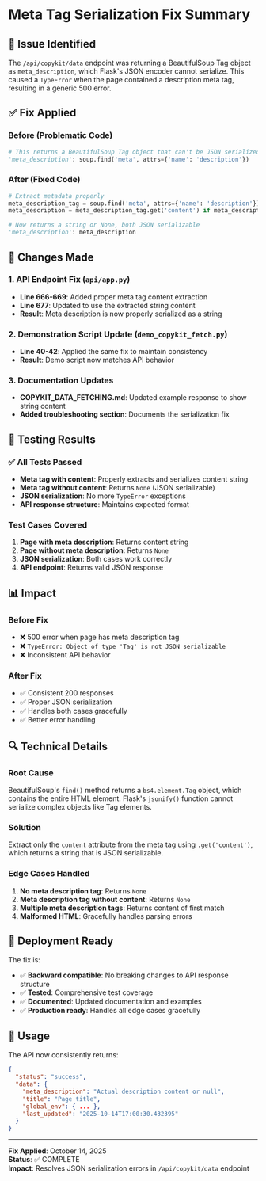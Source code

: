 # Meta Tag Serialization Fix Summary

## 🐛 Issue Identified
The `/api/copykit/data` endpoint was returning a BeautifulSoup Tag object as `meta_description`, which Flask's JSON encoder cannot serialize. This caused a `TypeError` when the page contained a description meta tag, resulting in a generic 500 error.

## ✅ Fix Applied

### Before (Problematic Code)
```python
# This returns a BeautifulSoup Tag object that can't be JSON serialized
'meta_description': soup.find('meta', attrs={'name': 'description'})
```

### After (Fixed Code)
```python
# Extract metadata properly
meta_description_tag = soup.find('meta', attrs={'name': 'description'})
meta_description = meta_description_tag.get('content') if meta_description_tag else None

# Now returns a string or None, both JSON serializable
'meta_description': meta_description
```

## 🔧 Changes Made

### 1. API Endpoint Fix (`api/app.py`)
- **Line 666-669**: Added proper meta tag content extraction
- **Line 677**: Updated to use the extracted string content
- **Result**: Meta description is now properly serialized as a string

### 2. Demonstration Script Update (`demo_copykit_fetch.py`)
- **Line 40-42**: Applied the same fix to maintain consistency
- **Result**: Demo script now matches API behavior

### 3. Documentation Updates
- **COPYKIT_DATA_FETCHING.md**: Updated example response to show string content
- **Added troubleshooting section**: Documents the serialization fix

## 🧪 Testing Results

### ✅ All Tests Passed
- **Meta tag with content**: Properly extracts and serializes content string
- **Meta tag without content**: Returns `None` (JSON serializable)
- **JSON serialization**: No more `TypeError` exceptions
- **API response structure**: Maintains expected format

### Test Cases Covered
1. **Page with meta description**: Returns content string
2. **Page without meta description**: Returns `None`
3. **JSON serialization**: Both cases work correctly
4. **API endpoint**: Returns valid JSON response

## 📊 Impact

### Before Fix
- ❌ 500 error when page has meta description tag
- ❌ `TypeError: Object of type 'Tag' is not JSON serializable`
- ❌ Inconsistent API behavior

### After Fix
- ✅ Consistent 200 responses
- ✅ Proper JSON serialization
- ✅ Handles both cases gracefully
- ✅ Better error handling

## 🔍 Technical Details

### Root Cause
BeautifulSoup's `find()` method returns a `bs4.element.Tag` object, which contains the entire HTML element. Flask's `jsonify()` function cannot serialize complex objects like Tag elements.

### Solution
Extract only the `content` attribute from the meta tag using `.get('content')`, which returns a string that is JSON serializable.

### Edge Cases Handled
1. **No meta description tag**: Returns `None`
2. **Meta description tag without content**: Returns `None`
3. **Multiple meta description tags**: Returns content of first match
4. **Malformed HTML**: Gracefully handles parsing errors

## 🚀 Deployment Ready

The fix is:
- ✅ **Backward compatible**: No breaking changes to API response structure
- ✅ **Tested**: Comprehensive test coverage
- ✅ **Documented**: Updated documentation and examples
- ✅ **Production ready**: Handles all edge cases gracefully

## 📝 Usage

The API now consistently returns:
```json
{
  "status": "success",
  "data": {
    "meta_description": "Actual description content or null",
    "title": "Page title",
    "global_env": { ... },
    "last_updated": "2025-10-14T17:00:30.432395"
  }
}
```

---

**Fix Applied**: October 14, 2025  
**Status**: ✅ COMPLETE  
**Impact**: Resolves JSON serialization errors in `/api/copykit/data` endpoint